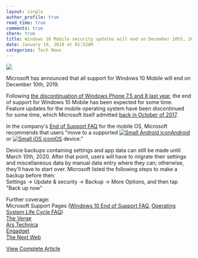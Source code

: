 ```yaml
---
layout: single
author_profile: true
read_time: true
comments: true
share: true
title: Windows 10 Mobile security updates will end on December 10th, 2019
date: January 19, 2019 at 01:52AM
categories: Tech News
---
```

<img class="align-center" src="%20http://d2.alternativeto.net/dist/icons/android_84815.png?width=36&amp;height=36&amp;mode=crop&amp;upscale=false">
<p><p>Microsoft has announced that all support for Windows 10 Mobile will end on December 10th, 2019.</p>
<p>Following <a href="https://alternativeto.net/news/2018/2/microsoft-discontinuing-support-for-multiple-windows-phone-7-and-8-features" rel="nofollow">the discontinuation of Windows Phone 7.5 and 8 last year</a>, the end of support for Windows 10 Mobile has been expected for some time. Feature updates for the mobile operating system have been discontinued for some time, which Microsoft itself admitted <a href="https://www.theverge.com/2017/10/9/16446280/microsoft-finally-admits-windows-phone-is-dead" rel="nofollow">back in October of 2017</a>.</p>
<p>In the company's <a href="https://support.microsoft.com/en-us/help/4485197/windows-10-mobile-end-of-support-faq" rel="nofollow">End of Support FAQ</a> for the mobile OS, Microsoft recommends that users &quot;move to a supported <a href='//alternativeto.net/software/android/'><img alt='Small Android icon' class='mini-app-icon' src='//d2.alternativeto.net/dist/icons/android_84815.png?width=36&height=36&mode=crop&upscale=false' />Android</a> or <a href='//alternativeto.net/software/ios/'><img alt='Small iOS icon' class='mini-app-icon' src='//d2.alternativeto.net/dist/icons/ios_88776.png?width=36&height=36&mode=crop&upscale=false' />iOS</a> device.&quot;</p>
<p>Device backups containing settings and app data can still be made until March 10th, 2020. After that point, users will have to migrate their settings and miscellaneous data by manual data entry where they can; otherwise, they'll have to start over. Microsoft listed the following steps to make a backup before then:<br />
Settings -&gt; Update &amp; security -&gt; Backup -&gt; More Options, and then tap &quot;Back up now&quot;</p>
<p>Further coverage:<br />
Microsoft Support Pages (<a href="https://support.microsoft.com/en-us/help/4485197/windows-10-mobile-end-of-support-faq" rel="nofollow">Windows 10 End of Support FAQ</a>, <a href="https://support.microsoft.com/en-us/help/18403/lifecycle-faq-device-operating-systems" rel="nofollow">Operating System Life Cycle FAQ</a>)<br />
<a href="https://www.theverge.com/2019/1/18/18188054/microsoft-windows-phone-windows-10-mobile-end-of-support-updates" rel="nofollow">The Verge</a><br />
<a href="https://arstechnica.com/gadgets/2019/01/microsoft-windows-10-mobile-support-to-end-so-use-android-or-ios-instead/" rel="nofollow">Ars Technica</a><br />
<a href="https://www.engadget.com/2019/01/18/microsoft-windows-10-mobile-support-ending/" rel="nofollow">Engadget</a><br />
<a href="https://thenextweb.com/plugged/2019/01/18/microsoft-is-euthanizing-windows-10-mobile-in-2019/" rel="nofollow">The Next Web</a></p>
</p>
<a class="btn btn--info" href="https://alternativeto.net/news/2019/1/windows-10-mobile-security-updates-will-end-on-december-10th-2019">View Complete Article</a>